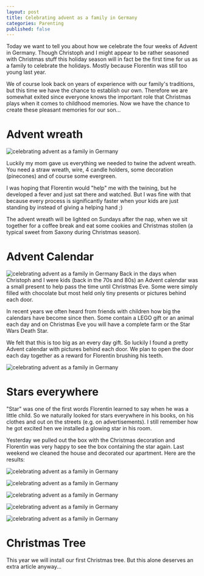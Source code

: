 ```yaml
---
layout: post
title: Celebrating advent as a family in Germany
categories: Parenting
published: false
---
```


Today we want to tell you about how we celebrate the four weeks of Advent in Germany. Though Christoph and I might appear to be rather seasoned with Christmas stuff this holiday season will in fact be the first time for us as a family to celebrate the holidays. Mostly because Florentin was still too young last year.

We of course look back on years of experience with our family's traditions, but this time we have the chance to establish our own. Therefore we are somewhat exited since everyone knows the important role that Christmas plays when it comes to childhood memories. Now we have the chance to create these pleasant memories for our son...

# Advent wreath
![celebrating advent as a family in Germany](/assets/img/advent-wreth.jpg)

Luckily my mom gave us everything we needed to twine the advent wreath. You need a straw wreath, wire, 4 candle holders, some decoration (pinecones) and of course some evergreen.

I was hoping that Florentin would "help" me with the twining, but he developed a fever and just sat there and watched. But I was fine with that because every process is significantly faster when your kids are just standing by instead of giving a helping hand ;)

The advent wreath will be lighted on Sundays after the nap, when we sit together for a coffee break and eat some cookies and Christmas stollen (a typical sweet from Saxony during Christmas season).

# Advent Calendar
![celebrating advent as a family in Germany](/assets/img/advent-calendar-1.jpg)
Back in the days when Christoph and I were kids (back in the 70s and 80s) an Advent calendar was a small present to help pass the time until Christmas Eve. Some were simply filled with chocolate but most held only tiny presents or pictures behind each door.

In recent years we often heard from friends with children how big the calendars have become since then. Some contain a LEGO gift or an animal each day and on Christmas Eve you will have a complete farm or the Star Wars Death Star.

We felt that this is too big as an every day gift. So luckily I found a pretty Advent calendar with pictures behind each door. We plan to open the door each day together as a reward for Florentin brushing his teeth.

![celebrating advent as a family in Germany](/assets/img/advent-calendar-2.jpg)

# Stars everywhere

"Star" was one of the first words Florentin learned to say when he was a little child. So we naturally looked for stars everywhere in his books, on his clothes and out on the streets (e.g. on advertisements). I still remember how he got excited hen we installed a glowing star in his room.

Yesterday we pulled out the box with the Christmas decoration and Florentin was very happy to see the box containing the star again. Last weekend we cleaned the house and decorated our apartment. Here are the results:

![celebrating advent as a family in Germany](/assets/img/christmas_dekoration_1.jpg)

![celebrating advent as a family in Germany](/assets/img/christmas_dekoration_2.jpg)

![celebrating advent as a family in Germany](/assets/img/christmas_dekoration_3.jpg)

![celebrating advent as a family in Germany](/assets/img/christmas_dekoration_4.jpg)

![celebrating advent as a family in Germany](/assets/img/stars.jpg)

# Christmas Tree
This year we will install our first Christmas tree. But this alone deserves an extra article anyway...
